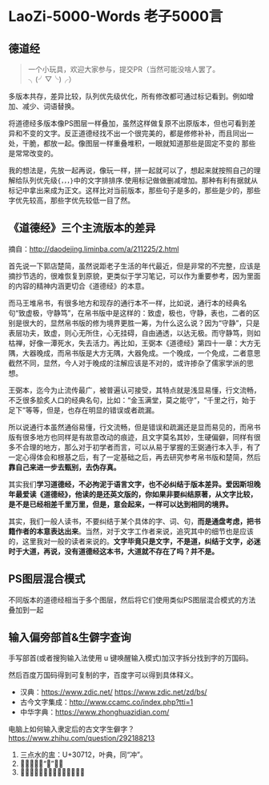 # LaoZi-5000-Words 老子5000言

## 德道经

> 一个小玩具，欢迎大家参与，提交PR（当然可能没啥人罢了。╮(╯▽╰)╭）

多版本共存，差异比较，队列优先级优化，所有修改都可通过标记看到。例如增加、减少、词语替换。

将道德经多版本像PS图层一样叠加，虽然这样做复原不出原版本，但也可看到差异和不变的文字。反正道德经找不出一个很完美的，都是修修补补，而且同出一处，干脆，都放一起。像图层一样重叠堆积，一眼就知道那些是固定不变的 那些是常常改变的。

我的想法是，先放一起再说，像玩一样，拼一起就可以了，想起来就按照自己的理解给队列优先级`{，，，}`中的文字排排序.使用标记做做删减增加。那种有利有据就从标记中拿出来成为正文。这样比对当前版本，那些句子是多的，那些是少的，那些字优先较高，那些字优先较低一目了然。


## 《道德经》三个主流版本的差异

摘自：http://daodejing.liminba.com/a/211225/2.html

首先说一下郭店楚简，虽然说距老子生活的年代最近，但是非常的不完整，应该是摘抄节选的，很难恢复到原貌，更类似于学习笔记，可以作为重要参考，因为里面的内容的精神内涵更切合《道德经》的本意。

而马王堆帛书，有很多地方和现存的通行本不一样，比如说，通行本的经典名句“致虚极，守静笃”，在帛书版中是这样的：致虚，极也，守静，表也，二者的区别是很大的，显然帛书版的修为境界更胜一筹，为什么这么说？因为“守静”，只是表层功夫，致虚，则心无所住，心无挂碍，自由通透，以达无极。而守静笃，则如枯禅，好像一潭死水，失去活力。再比如，王弼本《道德经》第四十一章：大方无隅，大器晚成，而帛书版是大方无隅，大器免成。一个晚成，一个免成，二者意思截然不同，显然，今人对于晚成的注解应该是不对的，或许掺杂了儒家学派的思想。

王弼本，迄今为止流传最广，被普遍认可接受，其特点就是浅显易懂，行文流畅，不乏很多脍炙人口的经典名句，比如：“金玉满堂，莫之能守”，“千里之行，始于足下”等等，但是，也存在明显的错误或者疏漏。

所以说通行本虽然通俗易懂，行文流畅，但是错误和疏漏还是显而易见的，而帛书版有很多地方也同样是有故意改动的痕迹，且文字莫名其妙，生硬偏僻，同样有很多不合理的地方，那么对于初学者而言，可以从易于掌握的王弼通行本入手，有了一定心得体会和根基之后，有了一定基础之后，再去研究参考帛书版和楚简，然后**靠自己来进一步去甄别，去伪存真。**

其实我们**学习道德经，不必拘泥于语言文字，也不必纠结于版本差异。爱因斯坦晚年最爱读《道德经》，他读的是还英文版的，你如果非要纠结原著，从文字比较，是不是已经相差千里万里，但是，意会起来，一样可以达到相同的境界。**

其实，我们一般人读书，不要纠结于某个具体的字、词、句，**而是通盘考虑，把书籍作者的本意表达出来**。当然，对于文字工作者来说，追究其中的细节也是应该的，这里我对一般的读者来说的。**文字毕竟只是文字，不是道，纠结于文字，必迷时于大道，再说，没有道德经这本书，大道就不存在了吗？并不是。**

## PS图层混合模式

不同版本的道德经相当于多个图层，然后将它们使用类似PS图层混合模式的方法叠加到一起



## 输入偏旁部首&生僻字查询

手写部首(或者搜狗输入法使用 u 键唤醒输入模式)加汉字拆分找到字的万国码。

然后百度万国码得到可复制的字，百度字可以得到具体释义。

- 汉典：https://www.zdic.net/  https://www.zdic.net/zd/bs/
- 古今文字集成：http://www.ccamc.co/index.php?tti=1
- 中华字典：https://www.zhonghuazidian.com/  

电脑上如何输入隶定后的古文字生僻字？https://www.zhihu.com/question/292188213


1. 三点水的盅：U+30712，叶典，同“冲”。
2. 𨓚：叶典同“税”字。
3. 𦵕，中类似互的字中间加一横。